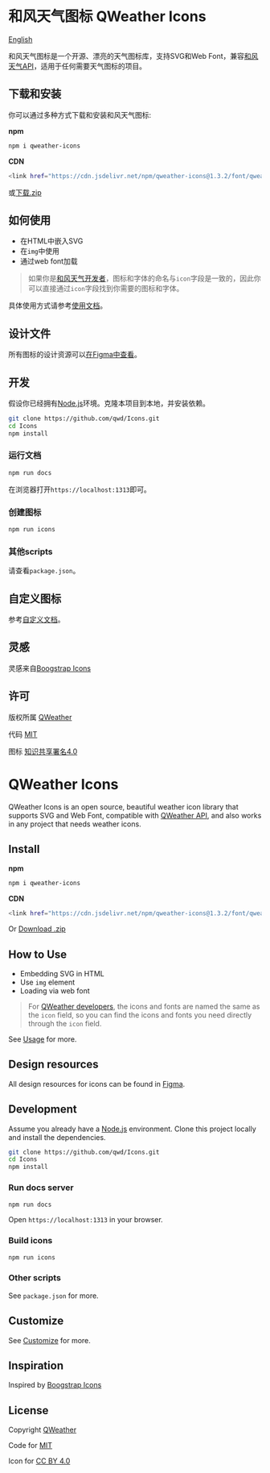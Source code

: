 # 和风天气图标 QWeather Icons

[English](#qweather-icons)

和风天气图标是一个开源、漂亮的天气图标库，支持SVG和Web Font，兼容[和风天气API](https://dev.qweather.com)，适用于任何需要天气图标的项目。 

## 下载和安装

你可以通过多种方式下载和安装和风天气图标:

**npm**

```bash
npm i qweather-icons
```

**CDN**

```bash
<link href="https://cdn.jsdelivr.net/npm/qweather-icons@1.3.2/font/qweather-icons.css" rel="stylesheet">
```

或[下载.zip](https://github.com/qwd/Icons/releases)

## 如何使用

- 在HTML中嵌入SVG
- 在`img`中使用
- 通过web font加载

> 如果你是[和风天气开发者](https://dev.qweather.com/)，图标和字体的命名与`icon`字段是一致的，因此你可以直接通过`icon`字段找到你需要的图标和字体。

具体使用方式请参考[使用文档](https://icons.qweather.com/usage/)。

## 设计文件

所有图标的设计资源可以[在Figma中查看](https://www.figma.com/community/file/1196353857920331062)。

## 开发

假设你已经拥有[Node.js](https://nodejs.org)环境。克隆本项目到本地，并安装依赖。

```bash
git clone https://github.com/qwd/Icons.git
cd Icons
npm install
```

### 运行文档

```bash
npm run docs
```

在浏览器打开`https://localhost:1313`即可。

### 创建图标

```bash
npm run icons
```

### 其他scripts

请查看`package.json`。

## 自定义图标

参考[自定义文档](https://icons.qweather.com/customize/)。

## 灵感

灵感来自[Boogstrap Icons](https://icons.getbootstrap.com/)

## 许可

版权所属 [QWeather](https://www.qweather.com/)

代码 [MIT](https://github.com/qwd/Icons/blob/main/LICENSE)

图标 [知识共享署名4.0](https://creativecommons.org/licenses/by/4.0/deed.zh)

# QWeather Icons

QWeather Icons is an open source, beautiful weather icon library that supports SVG and Web Font, compatible with [QWeather API](https://dev.qweather.com/en/), and also works in any project that needs weather icons. 

## Install

**npm**

```bash
npm i qweather-icons
```

**CDN**

```bash
<link href="https://cdn.jsdelivr.net/npm/qweather-icons@1.3.2/font/qweather-icons.css" rel="stylesheet">
```

Or [Download .zip](https://github.com/qwd/Icons/releases)

## How to Use

- Embedding SVG in HTML
- Use `img` element
- Loading via web font

> For [QWeather developers](https://dev.qweather.com/en/), the icons and fonts are named the same as the `icon` field, so you can find the icons and fonts you need directly through the `icon` field.

See [Usage](https://icons.qweather.com/en/usage/) for more.

## Design resources

All design resources for icons can be found in [Figma](https://www.figma.com/community/file/1196353857920331062).

## Development

Assume you already have a [Node.js](https://nodejs.org) environment. Clone this project locally and install the dependencies.

```bash
git clone https://github.com/qwd/Icons.git
cd Icons
npm install
```

### Run docs server

```bash
npm run docs
```

Open `https://localhost:1313` in your browser.

### Build icons

```bash
npm run icons
```

### Other scripts

See `package.json` for more.

## Customize

See [Customize](https://icons.qweather.com/customize/) for more.

## Inspiration

Inspired by [Boogstrap Icons](https://icons.getbootstrap.com/)

## License

Copyright [QWeather](https://www.qweather.com/en/)

Code for [MIT](https://github.com/qwd/Icons/blob/main/LICENSE)

Icon for [CC BY 4.0](https://creativecommons.org/licenses/by/4.0/)
